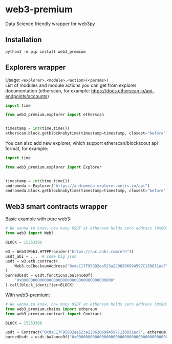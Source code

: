 # web3-premium
Data Science friendly wrapper for web3py

## Installation
```
python3 -m pip install web3_premium
```


## Explorers wrapper

Usage: `<explorer>.<module>.<action>(<params>)`  
List of modules and module actions you can get from explorer documentation (etherscan, for example: https://docs.etherscan.io/api-endpoints/accounts)

```python
import time

from web3_premium.explorer import etherscan


timestamp = int(time.time())
etherscan.block.getblocknobytime(timestamp=timestamp, closest="before")
```

You can also add new explorer, which support etherscan/blockscout api format, for example:
```python
import time

from web3_premium.explorer import Explorer


timestamp = int(time.time())
andromeda = Explorer("https://andromeda-explorer.metis.io/api")
andromeda.block.getblocknobytime(timestamp=timestamp, closest="before")
```

## Web3 smart contracts wrapper
Basic example with pure web3:
```python
# We wanna to know, how many USDT at ethereum holds zero address (0x00000....) at 01.08.2022 (block 15253306)
from web3 import Web3

BLOCK = 15253306

w3 = Web3(Web3.HTTPProvider("https://rpc.ankr.com/eth"))
usdt_abi = ...  # some big json
usdt = w3.eth.contract(
    Web3.toChecksumAddress("0xdaC17F958D2ee523a2206206994597C13D831ec7"), abi=usdt_abi
)
burnedUsdt = usdt.functions.balanceOf(
    "0x0000000000000000000000000000000000000000"
).call(block_identifier=BLOCK)
```

With web3-premium:
```python
# We wanna to know, how many USDT at ethereum holds zero address (0x00000....) at 01.08.2022 (block 15253306)
from web3_premium.chains import ethereum
from web3_premium.contract import Contract

BLOCK = 15253306

usdt = Contract("0xdaC17F958D2ee523a2206206994597C13D831ec7", ethereum)
burnedUsdt = usdt.balanceOf("0x0000000000000000000000000000000000000000", block=BLOCK)



